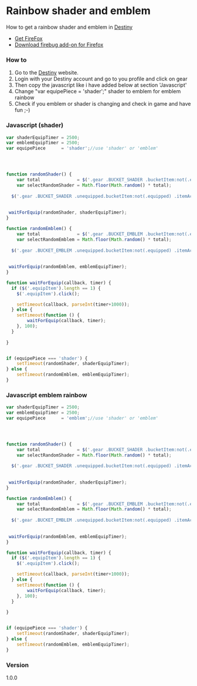 # Rainbow shader and emblem

How to get a rainbow shader and emblem in [Destiny](https://bungie.com)

  - [Get FireFox](https://www.mozilla.org/nl/firefox/new/)
  - [Download firebug add-on for Firefox](https://addons.mozilla.org/nl/firefox/addon/firebug/)

### How to
1. Go to the [Destiny](https://bungie.com) website.
2. Login with your Destiny account and go to you profile and click on gear
3. Then copy the javascript like i have added below at section 'Javascript'
4. Change "var equipePiece      = 'shader';"  shader to emblem for emblem rainbow
5. Check if you emblem or shader is changing and check in game and have fun ;-)

### Javascript (shader)
```js
var shaderEquipTimer = 2500;
var emblemEquipTimer = 2500;
var equipePiece      = 'shader';//use 'shader' or 'emblem'




function randomShader() {
	var total              = $('.gear .BUCKET_SHADER .bucketItem:not(.equipped) .itemAction').length;
	var selectRandomShader = Math.floor(Math.random() * total);
  
  $('.gear .BUCKET_SHADER .unequipped.bucketItem:not(.equipped) .itemAction').eq(selectRandomShader).click();
  
  
 waitForEquip(randomShader, shaderEquipTimer);
}

function randomEmblem() {
	var total              = $('.gear .BUCKET_EMBLEM .bucketItem:not(.equipped) .itemAction').length;
	var selectRandomEmblem = Math.floor(Math.random() * total);
  
  $('.gear .BUCKET_EMBLEM .unequipped.bucketItem:not(.equipped) .itemAction').eq(selectRandomEmblem).click();
  
  
 waitForEquip(randomEmblem, emblemEquipTimer);
}

function waitForEquip(callback, timer) {
  if ($('.equipItem').length == 1) {
    $('.equipItem').click();

    setTimeout(callback, parseInt(timer+1000));
  } else {
    setTimeout(function () {
    	waitForEquip(callback, timer);
    }, 100);
  }
  
}


if (equipePiece === 'shader') {
	setTimeout(randomShader, shaderEquipTimer);
} else {
	setTimeout(randomEmblem, emblemEquipTimer);
}
```


### Javascript emblem rainbow
```js
var shaderEquipTimer = 2500;
var emblemEquipTimer = 2500;
var equipePiece      = 'emblem';//use 'shader' or 'emblem'




function randomShader() {
	var total              = $('.gear .BUCKET_SHADER .bucketItem:not(.equipped) .itemAction').length;
	var selectRandomShader = Math.floor(Math.random() * total);
  
  $('.gear .BUCKET_SHADER .unequipped.bucketItem:not(.equipped) .itemAction').eq(selectRandomShader).click();
  
  
 waitForEquip(randomShader, shaderEquipTimer);
}

function randomEmblem() {
	var total              = $('.gear .BUCKET_EMBLEM .bucketItem:not(.equipped) .itemAction').length;
	var selectRandomEmblem = Math.floor(Math.random() * total);
  
  $('.gear .BUCKET_EMBLEM .unequipped.bucketItem:not(.equipped) .itemAction').eq(selectRandomEmblem).click();
  
  
 waitForEquip(randomEmblem, emblemEquipTimer);
}

function waitForEquip(callback, timer) {
  if ($('.equipItem').length == 1) {
    $('.equipItem').click();

    setTimeout(callback, parseInt(timer+1000));
  } else {
    setTimeout(function () {
    	waitForEquip(callback, timer);
    }, 100);
  }
  
}


if (equipePiece === 'shader') {
	setTimeout(randomShader, shaderEquipTimer);
} else {
	setTimeout(randomEmblem, emblemEquipTimer);
}
```

### Version
1.0.0

